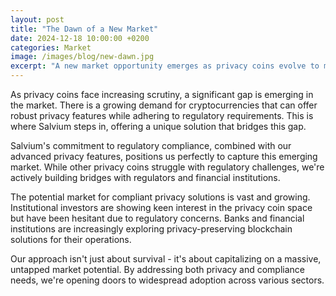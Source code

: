 ```yaml
---
layout: post
title: "The Dawn of a New Market"
date: 2024-12-18 10:00:00 +0200
categories: Market
image: /images/blog/new-dawn.jpg
excerpt: "A new market opportunity emerges as privacy coins evolve to meet regulatory requirements while maintaining strong privacy features."
---
```


As privacy coins face increasing scrutiny, a significant gap is emerging in the market. There is a growing demand for cryptocurrencies that can offer robust privacy features while adhering to regulatory requirements. This is where Salvium steps in, offering a unique solution that bridges this gap.

Salvium's commitment to regulatory compliance, combined with our advanced privacy features, positions us perfectly to capture this emerging market. While other privacy coins struggle with regulatory challenges, we're actively building bridges with regulators and financial institutions.

The potential market for compliant privacy solutions is vast and growing. Institutional investors are showing keen interest in the privacy coin space but have been hesitant due to regulatory concerns. Banks and financial institutions are increasingly exploring privacy-preserving blockchain solutions for their operations.

Our approach isn't just about survival - it's about capitalizing on a massive, untapped market potential. By addressing both privacy and compliance needs, we're opening doors to widespread adoption across various sectors.
